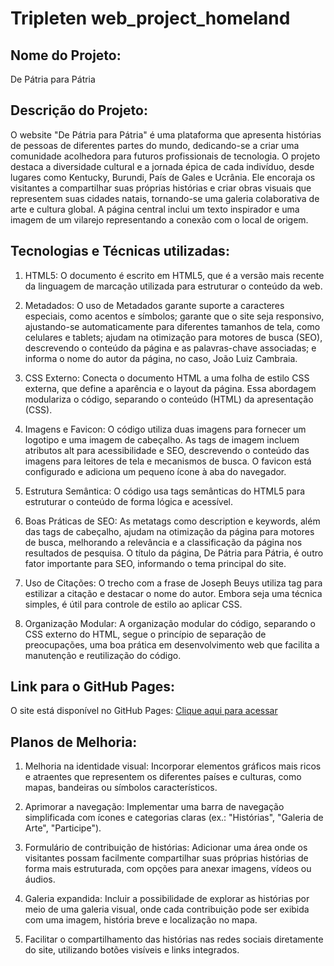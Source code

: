 # Tripleten web_project_homeland

## Nome do Projeto:

De Pátria para Pátria

## Descrição do Projeto:

O website "De Pátria para Pátria" é uma plataforma que apresenta histórias de pessoas de diferentes partes do mundo, dedicando-se a criar uma comunidade acolhedora para futuros profissionais de tecnologia. O projeto destaca a diversidade cultural e a jornada épica de cada indivíduo, desde lugares como Kentucky, Burundi, País de Gales e Ucrânia. Ele encoraja os visitantes a compartilhar suas próprias histórias e criar obras visuais que representem suas cidades natais, tornando-se uma galeria colaborativa de arte e cultura global. A página central inclui um texto inspirador e uma imagem de um vilarejo representando a conexão com o local de origem.

## Tecnologias e Técnicas utilizadas:

1. HTML5: O documento é escrito em HTML5, que é a versão mais recente da linguagem de marcação utilizada para estruturar o conteúdo da web.

2. Metadados: O uso de Metadados garante suporte a caracteres especiais, como acentos e símbolos; garante que o site seja responsivo, ajustando-se automaticamente para diferentes tamanhos de tela, como celulares e tablets; ajudam na otimização para motores de busca (SEO), descrevendo o conteúdo da página e as palavras-chave associadas; e informa o nome do autor da página, no caso, João Luiz Cambraia.

3. CSS Externo: Conecta o documento HTML a uma folha de estilo CSS externa, que define a aparência e o layout da página. Essa abordagem modulariza o código, separando o conteúdo (HTML) da apresentação (CSS).

4. Imagens e Favicon: O código utiliza duas imagens para fornecer um logotipo e uma imagem de cabeçalho. As tags de imagem incluem atributos alt para acessibilidade e SEO, descrevendo o conteúdo das imagens para leitores de tela e mecanismos de busca. O favicon está configurado e adiciona um pequeno ícone à aba do navegador.

5. Estrutura Semântica: O código usa tags semânticas do HTML5 para estruturar o conteúdo de forma lógica e acessível.

6. Boas Práticas de SEO: As metatags como description e keywords, além das tags de cabeçalho, ajudam na otimização da página para motores de busca, melhorando a relevância e a classificação da página nos resultados de pesquisa. O título da página, De Pátria para Pátria, é outro fator importante para SEO, informando o tema principal do site.

7. Uso de Citações: O trecho com a frase de Joseph Beuys utiliza tag para estilizar a citação e destacar o nome do autor. Embora seja uma técnica simples, é útil para controle de estilo ao aplicar CSS.

8. Organização Modular: A organização modular do código, separando o CSS externo do HTML, segue o princípio de separação de preocupações, uma boa prática em desenvolvimento web que facilita a manutenção e reutilização do código.

## Link para o GitHub Pages:

O site está disponível no GitHub Pages: [Clique aqui para acessar](https://jlcambraia.github.io/web_project_homeland/)

## Planos de Melhoria:

1. Melhoria na identidade visual: Incorporar elementos gráficos mais ricos e atraentes que representem os diferentes países e culturas, como mapas, bandeiras ou símbolos característicos.

2. Aprimorar a navegação: Implementar uma barra de navegação simplificada com ícones e categorias claras (ex.: "Histórias", "Galeria de Arte", "Participe").

3. Formulário de contribuição de histórias: Adicionar uma área onde os visitantes possam facilmente compartilhar suas próprias histórias de forma mais estruturada, com opções para anexar imagens, vídeos ou áudios.

4. Galeria expandida: Incluir a possibilidade de explorar as histórias por meio de uma galeria visual, onde cada contribuição pode ser exibida com uma imagem, história breve e localização no mapa.

5. Facilitar o compartilhamento das histórias nas redes sociais diretamente do site, utilizando botões visíveis e links integrados.
